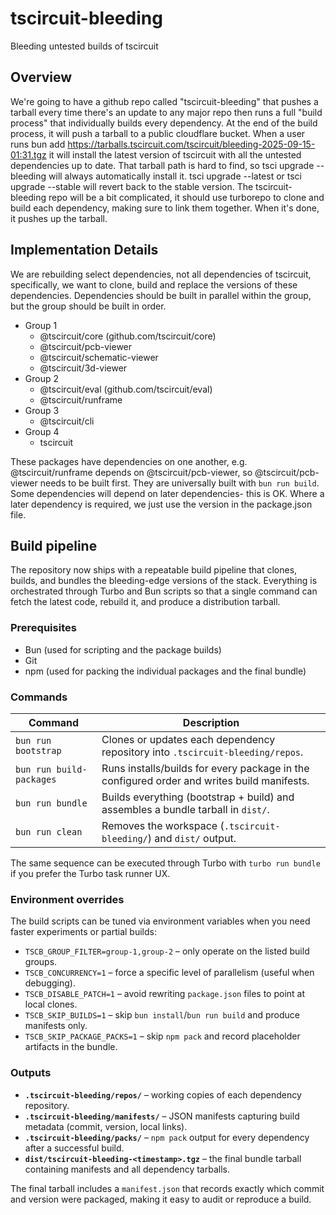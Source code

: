 # tscircuit-bleeding

Bleeding untested builds of tscircuit

## Overview

We're going to have a github repo called "tscircuit-bleeding" that pushes a tarball every time there's an update to any major repo then runs a full "build process" that individually builds every dependency. At the end of the build process, it will push a tarball to a public cloudflare bucket. When a user runs bun add https://tarballs.tscircuit.com/tscircuit/bleeding-2025-09-15-01:31.tgz it will install the latest version of tscircuit with all the untested dependencies up to date.
That tarball path is hard to find, so tsci upgrade --bleeding will always automatically install it. tsci upgrade --latest or tsci upgrade --stable will revert back to the stable version.
The tscircuit-bleeding repo will be a bit complicated, it should use turborepo to clone and build each dependency, making sure to link them together. When it's done, it pushes up the tarball.

## Implementation Details

We are rebuilding select dependencies, not all dependencies of tscircuit, specifically, we want to clone, build and replace the versions of these dependencies. Dependencies should be built in parallel within
the group, but the group should be built in order.

- Group 1
  - @tscircuit/core (github.com/tscircuit/core)
  - @tscircuit/pcb-viewer
  - @tscircuit/schematic-viewer
  - @tscircuit/3d-viewer
- Group 2
  - @tscircuit/eval (github.com/tscircuit/eval)
  - @tscircuit/runframe
- Group 3
  - @tscircuit/cli
- Group 4
  - tscircuit

These packages have dependencies on one another, e.g. @tscircuit/runframe depends on @tscircuit/pcb-viewer, so @tscircuit/pcb-viewer needs to be built first. They are universally built with `bun run build`. Some dependencies will depend on later dependencies- this is OK. Where a later dependency is required, we just use the version in the package.json file.

## Build pipeline

The repository now ships with a repeatable build pipeline that clones, builds, and bundles
the bleeding-edge versions of the stack. Everything is orchestrated through Turbo and Bun
scripts so that a single command can fetch the latest code, rebuild it, and produce a
distribution tarball.

### Prerequisites

- Bun (used for scripting and the package builds)
- Git
- npm (used for packing the individual packages and the final bundle)

### Commands

| Command                  | Description                                                                                |
| ------------------------ | ------------------------------------------------------------------------------------------ |
| `bun run bootstrap`      | Clones or updates each dependency repository into `.tscircuit-bleeding/repos`.             |
| `bun run build-packages` | Runs installs/builds for every package in the configured order and writes build manifests. |
| `bun run bundle`         | Builds everything (bootstrap + build) and assembles a bundle tarball in `dist/`.           |
| `bun run clean`          | Removes the workspace (`.tscircuit-bleeding/`) and `dist/` output.                         |

The same sequence can be executed through Turbo with `turbo run bundle` if you prefer the
Turbo task runner UX.

### Environment overrides

The build scripts can be tuned via environment variables when you need faster experiments
or partial builds:

- `TSCB_GROUP_FILTER=group-1,group-2` – only operate on the listed build groups.
- `TSCB_CONCURRENCY=1` – force a specific level of parallelism (useful when debugging).
- `TSCB_DISABLE_PATCH=1` – avoid rewriting `package.json` files to point at local clones.
- `TSCB_SKIP_BUILDS=1` – skip `bun install`/`bun run build` and produce manifests only.
- `TSCB_SKIP_PACKAGE_PACKS=1` – skip `npm pack` and record placeholder artifacts in the bundle.

### Outputs

- **`.tscircuit-bleeding/repos/`** – working copies of each dependency repository.
- **`.tscircuit-bleeding/manifests/`** – JSON manifests capturing build metadata (commit, version, local links).
- **`.tscircuit-bleeding/packs/`** – `npm pack` output for every dependency after a successful build.
- **`dist/tscircuit-bleeding-<timestamp>.tgz`** – the final bundle tarball containing manifests and all dependency tarballs.

The final tarball includes a `manifest.json` that records exactly which commit and version
were packaged, making it easy to audit or reproduce a build.

